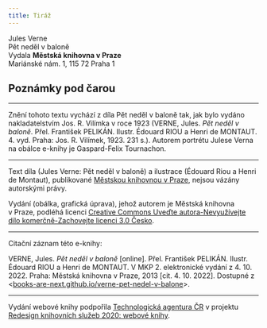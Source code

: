 ```yaml
---
title: Tiráž
---
```


Jules Verne  
Pět neděl v baloně  
Vydala **Městská knihovna v Praze**  
Mariánské nám. 1, 115 72 Praha 1  
## Poznámky pod čarou  
[^1]: Mincovna v Londýně.  
[^2]: Asi 30.000 zl. r. m.  
[^3]: Velitel menšího oddílu loďstva.  
[^4]: Ve zprávách královské zeměpisné společnosti londýnské.  
[^5]: Penny – anglický peníz v ceně asi 5 krejcarů r. m.  
[^6]: Věrověštecký oznamovatel.  
[^7]: Auld Reekie, přezdívka Edinburku.  
[^8]: Asi pět stop osm palců.  
[^9]: Hlavní nádraží.  
[^10]: Blázinec v Londýně.  
[^11]: Čti: seduič —řízky chleba s máslem proložené masem.  
[^12]: 692 kilometrů.  
[^13]: Rozumí se poledník anglický, procházející hvězdárnu greenwichskou.  
[^14]: Správně: Tabora.  
[^15]: Ministerstvo zahraničných věcí.  
[^16]: Po odjezdu doktora Fergussona vešlo ve známost, že pan z Heuglinů pro jakési neshody dal se jinou cestou, než která byla vytčena výpravě, jejíž velení svěřeno panu Munzigerovi.  
[^17]: Zoologická zahrada.  
[^18]: Jižní předměstí londýnské.  
[^19]: Anglický stříbrňák v ceně asi 3 našich korun.  
[^20]: 1661 krychlových metrů.  
[^21]: Tento rozměr není nijak neobyčejný: sestrojilť roku 1784 Montgolfier v Lyoně balon, jenž obsahoval 340.000 krychlových stop čili 20.000 krychlových metrův a unesl váhu 20 tun neb asi 20.000 kilogramů.  
[^22]: Gallon rovná se asi 41/2 litru.  
[^23]: Dělo s krátkou hlavní.  
[^24]: Třetí měsíc v někdejším novofrancouzském kalendáři, ode dne 21. listopadu do 20. prosince.  
[^25]: Čti: Džin — borovička.  
[^26]: 10° stodílových. Plyny roztahují se o 1/267 svého objemu 1° stodílovým.  
[^27]: Tak říkají negři krupobití.  
[^28]: Asi pět centimetrů. Na sto metrů výšky činí klesnutí skoro centimetr.  
[^29]: U znamená zemi v tamějším jazyku.  
[^30]: Dle nejnovějších objevů v Africe.  
[^31]: Zřídla nilská čili všeobecný přehled poříčí této řeky a jejího hlavního toku s dějinami nilských výzkumův od Th. dra. Charlesa Bekea.  
[^32]: Vysoké hory na ostrově Martinice v Západní Indii.  
[^33]: Lovec, střelec.  
[^34]: 14° stodílných.  
[^35]: Náčelník karavany.  
[^36]: Silná skotská neb irská ječná kořalka.  
[^37]: Guinea (čti giný)— bývalý angl. zlaťák v ceně asi 25 korun.  
[^38]: Ňanza znamená jezero.  
[^39]: Byzantský učenec považoval Neilos za jméno arithmetické. N značilo 50, E 5, I 10, L 30, O 70, S 200, což činí počet ročních dní.  
[^40]: Pověst vypráví, že se třese, jakmile na ni vstoupí noha musulmanova.  
[^41]: Mamutové stromy, druh amerických jedlí.  
[^42]: Asi 13 a půl litru.  
[^43]: 50 proc. stodílných.  
[^44]: 70° stodílových.  
[^45]: 45° stodílných.  
[^46]: 60° stodílných.  
[^47]: 69° stodílných.  
[^48]: Méry.  
[^49]: Úžlabí rokle.  
[^50]: 100° stodílných.  
[^51]: Od odjezdu doktorova došly z El Obeida od pana Munzingera, nového náčelníka výpravy, dopisy, z nichž na neštěstí vysvítá nade vší pochybnost smrt Vogelova.  
[^52]: Široká zátoka, do níž ústí řeka Forth.  
[^53]: Sto dvacet korun.  
[^54]: Poledník pařížský.  
[^55]: Možná, že doktor Fergusson jsa Angličan nadsazuje; nicméně dlužno uznati, že René Caillié netěší se ve Francii mezi cestovateli slávě hodné jeho obětovosti a odvahy.  
[^56]: 100° stodílných.  
[^57]: Dick a Joe značí zdrobněle Richarda a Josefa.  
V MKP 2. elektronické vydání z 4. 10. 2022.

***

Znění tohoto textu vychází z díla Pět neděl v baloně tak, jak bylo vydáno nakladatelstvím Jos. R. Vilímka v roce 1923 (VERNE, Jules. _Pět neděl v baloně_. Přel. František PELIKÁN. Ilustr. Édouard RIOU a Henri de MONTAUT. 4. vyd. Praha: Jos. R. Vilímek, 1923. 231 s.).
Autorem portrétu Julese Verna na obálce e-knihy je Gaspard-Felix Tournachon.

***


Text díla (Jules Verne: Pět neděl v baloně) a ilustrace (Édouard Riou a Henri de Montaut), publikované [Městskou knihovnou v Praze](http://www.mlp.cz/), nejsou vázány autorskými právy.


Vydání (obálka, grafická úprava), jehož autorem je Městská knihovna v Praze, podléhá licenci [Creative Commons Uveďte autora-Nevyužívejte dílo komerčně-Zachovejte licenci 3.0 Česko](http://creativecommons.org/licenses/by-nc-sa/3.0/cz/).

***

Citační záznam této e-knihy:

VERNE, Jules. _Pět neděl v baloně_ \[online\]. Přel. František PELIKÁN. Ilustr. Édouard RIOU a Henri de MONTAUT. V MKP 2. elektronické vydání z 4. 10. 2022. Praha: Městská knihovna v Praze, 2013 \[cit. 4. 10. 2022]. Dostupné z <[books-are-next.github.io/verne-pet-nedel-v-balone](https://books-are-next.github.io/verne-pet-nedel-v-balone/)>.

***

Vydání webové knihy podpořila [Technologická agentura ČR](https://www.tacr.cz/) v projektu [Redesign knihovních služeb 2020: webové knihy](https://starfos.tacr.cz/cs/project/TL04000391).